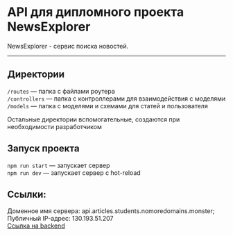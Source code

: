# API для дипломного проекта NewsExplorer

NewsExplorer - сервис поиска новостей.

***

## Директории
`/routes` — папка с файлами роутера  
`/controllers` — папка с контроллерами для взаимодействия с моделями  
`/models` — папка с моделями и схемами для статей и пользователя  
  
Остальные директории вспомогательные, создаются при необходимости разработчиком

## Запуск проекта

`npm run start` — запускает сервер   
`npm run dev` — запускает сервер с hot-reload

## Ссылки:   

Доменное имя сервера: api.articles.students.nomoredomains.monster;   
Публичный IP-адрес: 130.193.51.207   
[Ссылка на backend](https://api.articles.students.nomoredomains.monster)   
